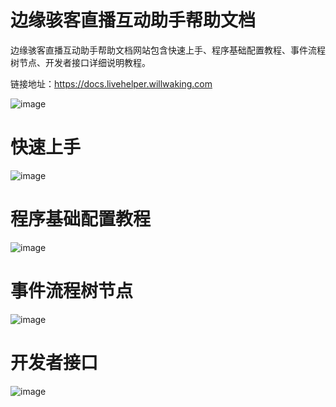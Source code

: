 # 边缘骇客直播互动助手帮助文档

边缘骇客直播互动助手帮助文档网站包含快速上手、程序基础配置教程、事件流程树节点、开发者接口详细说明教程。

链接地址：https://docs.livehelper.willwaking.com

![image](https://github.com/user-attachments/assets/ca634e3a-44fb-488d-83f2-97f1dc86c558)

# 快速上手
![image](https://github.com/user-attachments/assets/ff1bd8c6-f9ab-4d91-95d3-94182edc65ac)
# 程序基础配置教程
![image](https://github.com/user-attachments/assets/77e68473-7acd-4ae5-8878-39a2579b4213)
# 事件流程树节点
![image](https://github.com/user-attachments/assets/fcb6f91e-5c9f-48d7-98e8-09b997a46588)
# 开发者接口
![image](https://github.com/user-attachments/assets/7c335681-9f81-4b64-b069-85d40c9c8bda)
